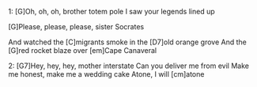 
1:
[G]Oh, oh, oh, brother totem pole
I saw your legends lined up

[G]Please, please, please, sister Socrates

And watched the [C]migrants smoke in the [D7]old orange grove
And the [G]red rocket blaze over [em]Cape Canaveral

2:
[G7]Hey, hey, hey, mother interstate
Can you deliver me from evil
Make me honest, make me a wedding cake
Atone, I will [cm]atone
